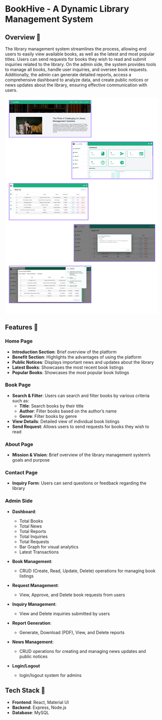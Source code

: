# BookHive - A Dynamic Library Management System

## Overview 📌

The library management system streamlines the process, allowing end users to easily view available books, as well as the latest and most popular titles. Users can send requests for books they wish to read and submit inquiries related to the library. On the admin side, the system provides tools to manage all books, handle user inquiries, and oversee book requests. Additionally, the admin can generate detailed reports, access a comprehensive dashboard to analyze data, and create public notices or news updates about the library, ensuring effective communication with users.

![Library Management System](LibraryManagementSystem.png)

## Features 📌

### Home Page  
- **Introduction Section**: Brief overview of the platform  
- **Benefit Section**: Highlights the advantages of using the platform  
- **Public Notices**: Displays important news and updates about the library  
- **Latest Books**: Showcases the most recent book listings  
- **Popular Books**: Showcases the most popular book listings  

### Book Page  
- **Search & Filter**: Users can search and filter books by various criteria such as:  
    - **Title**: Search books by their title  
    - **Author**: Filter books based on the author’s name  
    - **Genre**: Filter books by genre 
- **View Details**: Detailed view of individual book listings  
- **Send Request**: Allows users to send requests for books they wish to read  

### About Page  
- **Mission & Vision**: Brief overview of the library management system’s goals and purpose  

### Contact Page  
- **Inquiry Form**: Users can send questions or feedback regarding the library  

### Admin Side  
- **Dashboard**:  
    - Total Books  
    - Total News  
    - Total Reports  
    - Total Inquiries  
    - Total Requests  
    - Bar Graph for visual analytics  
    - Latest Transactions  

- **Book Management**:  
    - CRUD (Create, Read, Update, Delete) operations for managing book listings  

- **Request Management**:  
    - View, Approve, and Delete book requests from users  

- **Inquiry Management**:  
    - View and Delete inquiries submitted by users  

- **Report Generation**:  
    - Generate, Download (PDF), View, and Delete reports  

- **News Management**:  
    - CRUD operations for creating and managing news updates and public notices  

- **Login/Logout**  
    - login/logout system for admins  

## Tech Stack 📌
- **Frontend**: React, Material UI  
- **Backend**: Express, Node.js  
- **Database**: MySQL  


